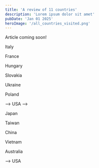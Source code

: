 ```yaml
---
title: 'A review of 11 countries'
description: 'Lorem ipsum dolor sit amet'
pubDate: 'Jan 01 2025'
heroImage: '/all_countries_visited.png'
---
```



Article coming soon!

Italy

France

Hungary

Slovakia

Ukraine

Poland

--> USA -->

Japan

Taiwan

China

Vietnam

Australia

--> USA